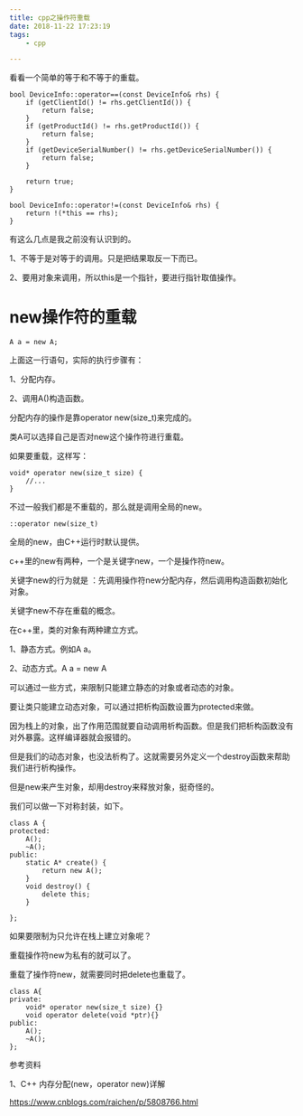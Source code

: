 ```yaml
---
title: cpp之操作符重载
date: 2018-11-22 17:23:19
tags:
	- cpp

---
```




看看一个简单的等于和不等于的重载。

```
bool DeviceInfo::operator==(const DeviceInfo& rhs) {
    if (getClientId() != rhs.getClientId()) {
        return false;
    }
    if (getProductId() != rhs.getProductId()) {
        return false;
    }
    if (getDeviceSerialNumber() != rhs.getDeviceSerialNumber()) {
        return false;
    }

    return true;
}

bool DeviceInfo::operator!=(const DeviceInfo& rhs) {
    return !(*this == rhs);
}
```

有这么几点是我之前没有认识到的。

1、不等于是对等于的调用。只是把结果取反一下而已。

2、要用对象来调用，所以this是一个指针，要进行指针取值操作。



# new操作符的重载

```
A a = new A;
```

上面这一行语句，实际的执行步骤有：

1、分配内存。

2、调用A()构造函数。

分配内存的操作是靠operator new(size_t)来完成的。

类A可以选择自己是否对new这个操作符进行重载。

如果要重载，这样写：

```
void* operator new(size_t size) {
    //...
}
```

不过一般我们都是不重载的，那么就是调用全局的new。

```
::operator new(size_t)
```

全局的new，由C++运行时默认提供。



c++里的new有两种，一个是关键字new，一个是操作符new。

关键字new的行为就是 ：先调用操作符new分配内存，然后调用构造函数初始化对象。

关键字new不存在重载的概念。



在c++里，类的对象有两种建立方式。

1、静态方式。例如A a。

2、动态方式。A a = new A

可以通过一些方式，来限制只能建立静态的对象或者动态的对象。

要让类只能建立动态对象，可以通过把析构函数设置为protected来做。

因为栈上的对象，出了作用范围就要自动调用析构函数。但是我们把析构函数没有对外暴露。这样编译器就会报错的。

但是我们的动态对象，也没法析构了。这就需要另外定义一个destroy函数来帮助我们进行析构操作。

但是new来产生对象，却用destroy来释放对象，挺奇怪的。

我们可以做一下对称封装，如下。

```
class A {
protected:
	A();
	~A();
public:
	static A* create() {
        return new A();
	}
	void destroy() {
        delete this;
	}
	
};
```

如果要限制为只允许在栈上建立对象呢？

重载操作符new为私有的就可以了。

重载了操作符new，就需要同时把delete也重载了。

```
class A{
private:
	void* operator new(size_t size) {}
	void operator delete(void *ptr){}
public:
	A();
	~A();
};
```



参考资料

1、C++ 内存分配(new，operator new)详解

<https://www.cnblogs.com/raichen/p/5808766.html>
